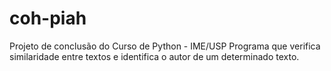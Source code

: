 # coh-piah
Projeto de conclusão do Curso de Python - IME/USP
Programa que verifica similaridade entre textos e identifica o autor de um determinado texto.
